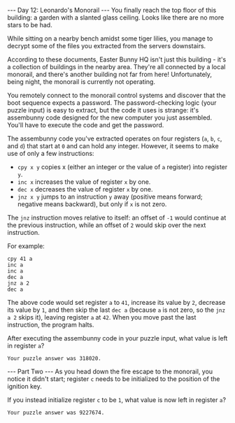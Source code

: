 ﻿--- Day 12: Leonardo's Monorail ---
You finally reach the top floor of this building: a garden with a slanted glass ceiling. Looks like there are no more stars to be had.

While sitting on a nearby bench amidst some tiger lilies, you manage to decrypt some of the files you extracted from the servers downstairs.

According to these documents, Easter Bunny HQ isn't just this building - it's a collection of buildings in the nearby area. They're all connected by a local monorail, and there's another building not far from here! Unfortunately, being night, the monorail is currently not operating.

You remotely connect to the monorail control systems and discover that the boot sequence expects a password. The password-checking logic (your puzzle input) is easy to extract, but the code it uses is strange: it's assembunny code designed for the new computer you just assembled. You'll have to execute the code and get the password.

The assembunny code you've extracted operates on four registers (`a`, `b`, `c`, and `d`) that start at `0` and can hold any integer. However, it seems to make use of only a few instructions:

- `cpy x y` copies x (either an integer or the value of `a` register) into register `y`.
- `inc x` increases the value of register `x` by one.
- `dec x` decreases the value of register `x` by one.
- `jnz x y` jumps to an instruction `y` away (positive means forward; negative means backward), but only if `x` is not zero.

The `jnz` instruction moves relative to itself: an offset of `-1` would continue at the previous instruction, while an offset of `2` would skip over the next instruction.

For example:

```
cpy 41 a
inc a
inc a
dec a
jnz a 2
dec a
```

The above code would set register `a` to `41`, increase its value by `2`, decrease its value by `1`, and then skip the last `dec a` (because `a` is not zero, so the `jnz a 2` skips it), leaving register `a` at `42`. When you move past the last instruction, the program halts.

After executing the assembunny code in your puzzle input, what value is left in register `a`?

`Your puzzle answer was 318020.`


--- Part Two ---
As you head down the fire escape to the monorail, you notice it didn't start; register `c` needs to be initialized to the position of the ignition key.

If you instead initialize register `c` to be `1`, what value is now left in register `a`?

`Your puzzle answer was 9227674.`